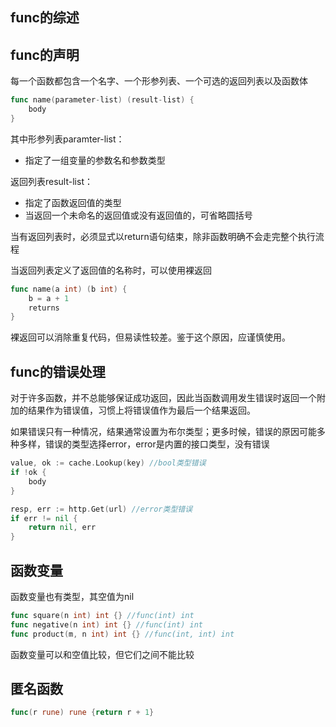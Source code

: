 ## func的综述

## func的声明
每一个函数都包含一个名字、一个形参列表、一个可选的返回列表以及函数体
```go
func name(parameter-list) (result-list) {
    body
}
```
其中形参列表paramter-list：
- 指定了一组变量的参数名和参数类型
  
返回列表result-list：
- 指定了函数返回值的类型
- 当返回一个未命名的返回值或没有返回值的，可省略圆括号

当有返回列表时，必须显式以return语句结束，除非函数明确不会走完整个执行流程

当返回列表定义了返回值的名称时，可以使用裸返回
```go
func name(a int) (b int) {
    b = a + 1
    returns
}
```
裸返回可以消除重复代码，但易读性较差。鉴于这个原因，应谨慎使用。

## func的错误处理
对于许多函数，并不总能够保证成功返回，因此当函数调用发生错误时返回一个附加的结果作为错误值，习惯上将错误值作为最后一个结果返回。

如果错误只有一种情况，结果通常设置为布尔类型；更多时候，错误的原因可能多种多样，错误的类型选择error，error是内置的接口类型，没有错误
```go
value, ok := cache.Lookup(key) //bool类型错误
if !ok {
    body
}

resp, err := http.Get(url) //error类型错误
if err != nil {
    return nil, err
}
```

## 函数变量
函数变量也有类型，其空值为nil
```go
func square(n int) int {} //func(int) int
func negative(n int) int {} //func(int) int
func product(m, n int) int {} //func(int, int) int
```
函数变量可以和空值比较，但它们之间不能比较

## 匿名函数
```go
func(r rune) rune {return r + 1}
```